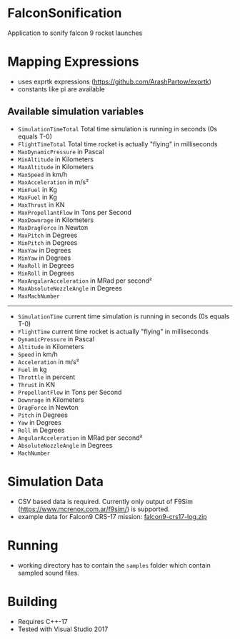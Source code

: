 # FalconSonification
Application to sonify falcon 9 rocket launches

# Mapping Expressions
 - uses exprtk expressions (https://github.com/ArashPartow/exprtk)
 - constants like pi are available

## Available simulation variables
 - `SimulationTimeTotal` Total time simulation is running in seconds (0s equals T-0)
 - `FlightTimeTotal` Total time rocket is actually "flying" in milliseconds
 - `MaxDynamicPressure` in Pascal
 - `MinAltitude` in Kilometers
 - `MaxAltitude` in Kilometers
 - `MaxSpeed` in km/h
 - `MaxAcceleration` in m/s²
 - `MinFuel` in Kg
 - `MaxFuel` in Kg
 - `MaxThrust` in KN
 - `MaxPropellantFlow` in Tons per Second
 - `MaxDownrage` in Kilometers
 - `MaxDragForce` in Newton
 - `MaxPitch` in Degrees
 - `MinPitch` in Degrees
 - `MaxYaw` in Degrees
 - `MinYaw` in Degrees
 - `MaxRoll` in Degrees
 - `MinRoll` in Degrees
 - `MaxAngularAcceleration` in MRad per second² 
 - `MaxAbsoluteNozzleAngle` in Degrees
 - `MaxMachNumber`

-------

 - `SimulationTime` current time simulation is running in seconds (0s equals T-0)
 - `FlightTime` current time rocket is actually "flying" in milliseconds
 - `DynamicPressure` in Pascal
 - `Altitude` in Kilometers
 - `Speed` in km/h
 - `Acceleration` in m/s²
 - `Fuel` in kg
 - `Throttle` in percent
 - `Thrust` in KN
 - `PropellantFlow` in Tons per Second
 - `Downrage` in Kilometers
 - `DragForce` in Newton
 - `Pitch` in Degrees
 - `Yaw` in Degrees
 - `Roll` in Degrees
 - `AngularAcceleration` in MRad per second² 
 - `AbsoluteNozzleAngle` in Degrees
 - `MachNumber`

# Simulation Data
 - CSV based data is required. Currently only output of F9Sim (https://www.mcrenox.com.ar/f9sim/) is supported.
 - example data for Falcon9 CRS-17 mission: [falcon9-crs17-log.zip](https://github.com/citron0xa9/FalconSonification/files/6223805/falcon9-crs17-log.zip)

# Running
 - working directory has to contain the `samples` folder which contain sampled sound files.

# Building
 - Requires C++-17
 - Tested with Visual Studio 2017
